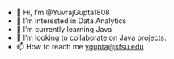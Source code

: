 - 👋 Hi, I’m @YuvrajGupta1808
- 👀 I’m interested in Data Analytics
- 🌱 I’m currently learning Java
- 💞️ I’m looking to collaborate on Java projects.
- 📫 How to reach me ygupta@sfsu.edu
